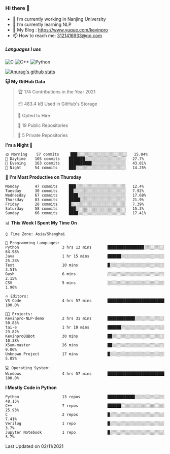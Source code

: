### Hi there 👋

- 🔭 I’m currently working in Nanjing University
- 🌱 I’m currently learning NLP
- 👯 My Blog : https://www.yuque.com/kevinpro
- 📫 How to reach me: 3121416933@qq.com

##### Languages I use
![C](https://img.shields.io/badge/-C-000000?style=flat&logo=c)
![C++](https://img.shields.io/badge/-C++-000000?style=flat&logo=c%2B%2B)
![Python](https://img.shields.io/badge/-Python-000000?style=flat&logo=python)

[![Anurag's github stats](https://github-readme-stats.vercel.app/api?username=Ricardokevins)](https://github.com/anuraghazra/github-readme-stats)

<!--START_SECTION:waka-->
**🐱 My GitHub Data** 

> 🏆 174 Contributions in the Year 2021
 > 
> 📦 483.4 kB Used in GitHub's Storage 
 > 
> 💼 Opted to Hire
 > 
> 📜 19 Public Repositories 
 > 
> 🔑 5 Private Repositories  
 > 
**I'm a Night 🦉** 

```text
🌞 Morning    57 commits     ███░░░░░░░░░░░░░░░░░░░░░░   15.04% 
🌆 Daytime    105 commits    ███████░░░░░░░░░░░░░░░░░░   27.7% 
🌃 Evening    163 commits    ██████████░░░░░░░░░░░░░░░   43.01% 
🌙 Night      54 commits     ███░░░░░░░░░░░░░░░░░░░░░░   14.25%

```
📅 **I'm Most Productive on Thursday** 

```text
Monday       47 commits     ███░░░░░░░░░░░░░░░░░░░░░░   12.4% 
Tuesday      30 commits     ██░░░░░░░░░░░░░░░░░░░░░░░   7.92% 
Wednesday    67 commits     ████░░░░░░░░░░░░░░░░░░░░░   17.68% 
Thursday     83 commits     █████░░░░░░░░░░░░░░░░░░░░   21.9% 
Friday       28 commits     █░░░░░░░░░░░░░░░░░░░░░░░░   7.39% 
Saturday     58 commits     ███░░░░░░░░░░░░░░░░░░░░░░   15.3% 
Sunday       66 commits     ████░░░░░░░░░░░░░░░░░░░░░   17.41%

```


📊 **This Week I Spent My Time On** 

```text
⌚︎ Time Zone: Asia/Shanghai

💬 Programming Languages: 
Python                   3 hrs 13 mins       ████████████████░░░░░░░░░   64.98% 
Java                     1 hr 15 mins        ██████░░░░░░░░░░░░░░░░░░░   25.28% 
Text                     10 mins             █░░░░░░░░░░░░░░░░░░░░░░░░   3.51% 
Bash                     6 mins              ░░░░░░░░░░░░░░░░░░░░░░░░░   2.15% 
CSV                      5 mins              ░░░░░░░░░░░░░░░░░░░░░░░░░   1.96%

🔥 Editors: 
VS Code                  4 hrs 57 mins       █████████████████████████   100.0%

🐱‍💻 Projects: 
Kevinpro-NLP-demo        2 hrs 31 mins       ████████████░░░░░░░░░░░░░   50.85% 
tai-e                    1 hr 10 mins        ██████░░░░░░░░░░░░░░░░░░░   23.82% 
KevinproQQBot            30 mins             ██░░░░░░░░░░░░░░░░░░░░░░░   10.38% 
XSum-master              26 mins             ██░░░░░░░░░░░░░░░░░░░░░░░   9.06% 
Unknown Project          17 mins             █░░░░░░░░░░░░░░░░░░░░░░░░   5.85%

💻 Operating System: 
Windows                  4 hrs 57 mins       █████████████████████████   100.0%

```

**I Mostly Code in Python** 

```text
Python                   13 repos            ████████████░░░░░░░░░░░░░   48.15% 
C++                      7 repos             ██████░░░░░░░░░░░░░░░░░░░   25.93% 
C                        2 repos             █░░░░░░░░░░░░░░░░░░░░░░░░   7.41% 
Verilog                  1 repo              █░░░░░░░░░░░░░░░░░░░░░░░░   3.7% 
Jupyter Notebook         1 repo              █░░░░░░░░░░░░░░░░░░░░░░░░   3.7%

```



 Last Updated on 02/11/2021
<!--END_SECTION:waka-->

